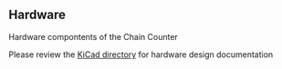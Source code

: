 ## Hardware

Hardware compontents of the Chain Counter

Please review the [KiCad directory](./KiCad) for hardware design documentation
